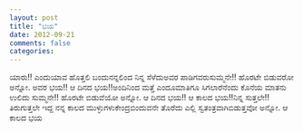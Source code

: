 ```yaml
---
layout: post
title: "ಭಯ"
date: 2012-09-21
comments: false
categories: 
---
```



ಯಾರು!! ಎಂದುಯಾವ ಹೊತ್ತಲಿ ಬಂದುನನ್ನಲಿಂದ ನಿನ್ನ ಸೆಳೆದುಅವರ ಪಾಡಿಗವರುಸುಮ್ಮನೇ!! ಹೊರಟೇ ಬಿಡುವರೋ ಅನ್ನೋ. ಅವರ ಭಯ!! ಆ ದಿನದ ಭಯ!!ಅಂದಿನಿಂದ ಮತ್ತೆ ಎಂದೂಮಾತಿಗೂ ಸಿಗಲಾರೆನೆಂದು ಕೊನೆಯ ಮಾತನು ಉಲಿದು ಸುಮ್ಮನೇ!! ಹೊರಟೇ ಬಿಡುವೆಯೋ ಅನ್ನೋ. ಆ ದಿನದ ಭಯ!! ಆ ಕಾಲದ ಭಯ!!ನಿನ್ನ ಸುತ್ತಲೇ!!ತಿರುಗುತ್ತಲೇ ಇದ್ದ ನನ್ನ  ಕಾಲದ ಮುಳ್ಳುಗಳುಕೇಂದ್ರಬಿಂದುವನೇ ತೊರೆದು ಎಲ್ಲಿ ಸ್ವತಂತ್ರವಾಗಿಬಿಡುತ್ತವೋ ಅನ್ನೋ. ಆ ಕಾಲದ ಭಯ 
